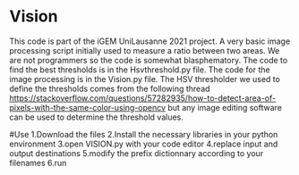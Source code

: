 # Vision
This code is part of the iGEM UniLausanne 2021 project. 
A very basic image processing script initially used to measure a ratio between two areas.
We are not programmers so the code is somewhat blasphematory.
The code to find the best thresholds is in the Hsvthreshold.py file.
The code for the image processing is in the Vision.py file.
The HSV thresholder we used to define the thresholds comes from the following thread
https://stackoverflow.com/questions/57282935/how-to-detect-area-of-pixels-with-the-same-color-using-opencv
but any image editing software can be used to determine the threshold values.

#Use
1.Download the files
2.Install the necessary libraries in your python environment
3.open VISION.py with your code editor
4.replace input and output destinations
5.modify the prefix dictionnary according to your filenames
6.run
